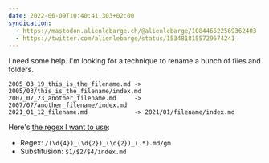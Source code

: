 ```yaml
---
date: 2022-06-09T10:40:41.303+02:00
syndication:
  - https://mastodon.alienlebarge.ch/@alienlebarge/108446622569362403
  - https://twitter.com/alienlebarge/status/1534818155729674241
---
```

I need some help.
I'm looking for a technique to rename a bunch of files and folders.

```
2005_03_19_this_is_the_filename.md -> 2005/03/this_is_the_filename/index.md
2007_07_23_another_filename.md     -> 2007/07/another_filename/index.md
2021_01_12_filename.md             -> 2021/01/filename/index.md
```

Here's [the regex I want to use](https://regex101.com/r/F9zU3z/5):
- Regex: `/(\d{4})_(\d{2})_(\d{2})_(.*).md/gm`
- Substitusion: `$1/$2/$4/index.md`
